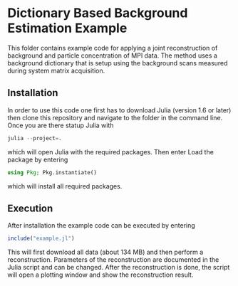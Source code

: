 # Dictionary Based Background Estimation Example

This folder contains example code for applying a joint reconstruction of
background and particle concentration of MPI data. The method uses a background
dictionary that is setup using the background scans measured during system
matrix acquisition.

## Installation

In order to use this code one first has to download Julia (version 1.6 or later) then clone this repository and navigate to the folder in the command line. Once you are there statup Julia with
```julia
julia --project=.
```
which will open Julia with the required packages. Then enter
Load the package by entering
```julia
using Pkg; Pkg.instantiate()
```
which will install all required packages.

## Execution
After installation the example code can be executed by entering
```julia
include("example.jl")
```
This will first download all data (about 134 MB) and then perform a reconstruction.
Parameters of the reconstruction are documented in the Julia script and can be
changed. After the reconstruction is done, the script will open a plotting window
and show the reconstruction result. 
